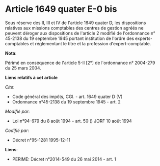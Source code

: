 # Article 1649 quater E-0 bis

Sous réserve des II, III et IV de l'article 1649 quater D, les dispositions relatives aux missions comptables des centres de
gestion agréés ne peuvent déroger aux dispositions de l'article 2 modifié de l'ordonnance n° 45-2138 du 19 septembre 1945
portant institution de l'ordre des experts-comptables et réglementant le titre et la profession d'expert-comptable.

**Nota:**

Périmé en conséquence de l'article 5-II [2°] de l'ordonnance n° 2004-279 du 25 mars 2004.

**Liens relatifs à cet article**

_Cite_:

  - Code général des impôts, CGI. - art. 1649 quater D (V)
  - Ordonnance n°45-2138 du 19 septembre 1945 - art. 2

_Modifié par_:

  - Loi n°94-679 du 8 août 1994 - art. 50 () JORF 10 août 1994

_Codifié par_:

  - Décret n°95-1281 1995-12-11

**Liens**:

  - PERIME: Décret n°2014-549 du 26 mai 2014 - art. 1
